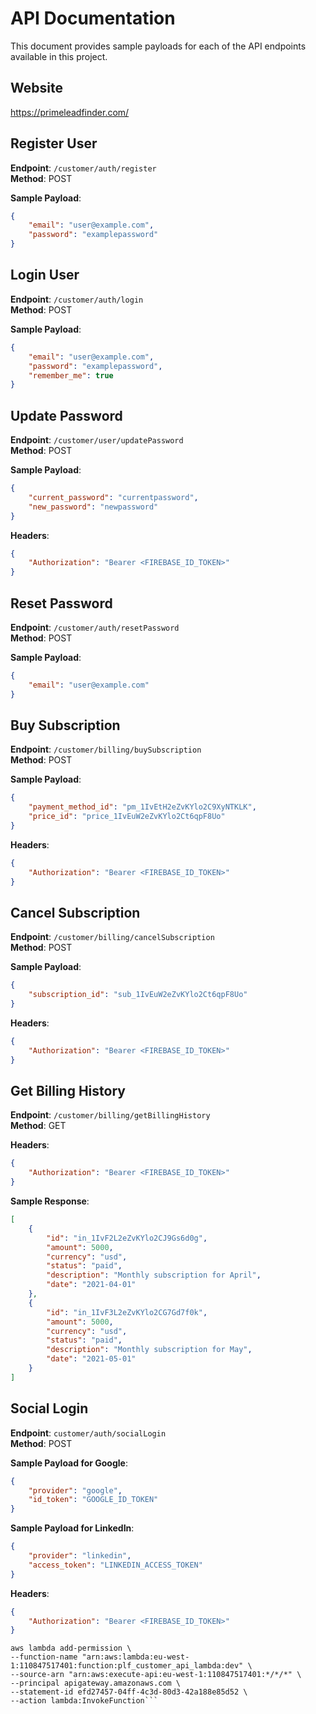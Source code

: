 
# API Documentation

This document provides sample payloads for each of the API endpoints available in this project.

## Website

https://primeleadfinder.com/

## Register User

**Endpoint**: `/customer/auth/register`  
**Method**: POST

**Sample Payload**:
```json
{
    "email": "user@example.com",
    "password": "examplepassword"
}
```

## Login User

**Endpoint**: `/customer/auth/login`  
**Method**: POST

**Sample Payload**:
```json
{
    "email": "user@example.com",
    "password": "examplepassword",
    "remember_me": true
}
```

## Update Password

**Endpoint**: `/customer/user/updatePassword`  
**Method**: POST

**Sample Payload**:
```json
{
    "current_password": "currentpassword",
    "new_password": "newpassword"
}
```

**Headers**:
```json
{
    "Authorization": "Bearer <FIREBASE_ID_TOKEN>"
}
```

## Reset Password

**Endpoint**: `/customer/auth/resetPassword`  
**Method**: POST

**Sample Payload**:
```json
{
    "email": "user@example.com"
}
```

## Buy Subscription

**Endpoint**: `/customer/billing/buySubscription`  
**Method**: POST

**Sample Payload**:
```json
{
    "payment_method_id": "pm_1IvEtH2eZvKYlo2C9XyNTKLK",
    "price_id": "price_1IvEuW2eZvKYlo2Ct6qpF8Uo"
}
```

**Headers**:
```json
{
    "Authorization": "Bearer <FIREBASE_ID_TOKEN>"
}
```

## Cancel Subscription

**Endpoint**: `/customer/billing/cancelSubscription`  
**Method**: POST

**Sample Payload**:
```json
{
    "subscription_id": "sub_1IvEuW2eZvKYlo2Ct6qpF8Uo"
}
```

**Headers**:
```json
{
    "Authorization": "Bearer <FIREBASE_ID_TOKEN>"
}
```

## Get Billing History

**Endpoint**: `/customer/billing/getBillingHistory`  
**Method**: GET

**Headers**:
```json
{
    "Authorization": "Bearer <FIREBASE_ID_TOKEN>"
}
```

**Sample Response**:
```json
[
    {
        "id": "in_1IvF2L2eZvKYlo2CJ9Gs6d0g",
        "amount": 5000,
        "currency": "usd",
        "status": "paid",
        "description": "Monthly subscription for April",
        "date": "2021-04-01"
    },
    {
        "id": "in_1IvF3L2eZvKYlo2CG7Gd7f0k",
        "amount": 5000,
        "currency": "usd",
        "status": "paid",
        "description": "Monthly subscription for May",
        "date": "2021-05-01"
    }
]
```

## Social Login

**Endpoint**: `customer/auth/socialLogin`  
**Method**: POST

**Sample Payload for Google**:
```json
{
    "provider": "google",
    "id_token": "GOOGLE_ID_TOKEN"
}
```

**Sample Payload for LinkedIn**:
```json
{
    "provider": "linkedin",
    "access_token": "LINKEDIN_ACCESS_TOKEN"
}
```

**Headers**:
```json
{
    "Authorization": "Bearer <FIREBASE_ID_TOKEN>"
}
```


```
aws lambda add-permission \
--function-name "arn:aws:lambda:eu-west-1:110847517401:function:plf_customer_api_lambda:dev" \
--source-arn "arn:aws:execute-api:eu-west-1:110847517401:*/*/*" \
--principal apigateway.amazonaws.com \
--statement-id efd27457-04ff-4c3d-80d3-42a188e85d52 \
--action lambda:InvokeFunction```

